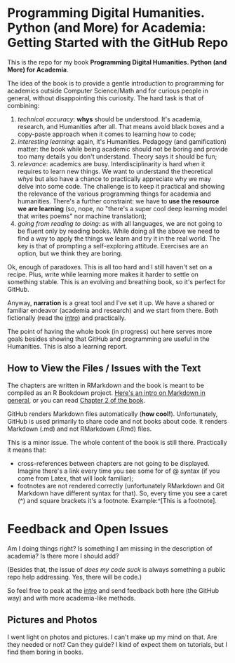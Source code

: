 # Programming Digital Humanities. Python (and More) for Academia: Getting Started with the GitHub Repo

This is the repo for my book **Programming Digital Humanities. Python (and More) for Academia**.

The idea of the book is to provide a gentle introduction to programming for academics outside Computer Science/Math and for curious people in general, without disappointing this curiosity. The hard task is that of combining:

1. *technical accuracy*: **whys** should be understood. It's academia, research, and Humanities after all. That means avoid black boxes and a copy-paste approach when it comes to learning how to code;
2. *interesting learning*: again, it's Humanities. Pedagogy (and gamification) matter: the book while being academic should not be boring and provide too many details you don't understand. Theory says it should be fun;
3. *relevance*: academics are busy. Interdisciplinarity is hard when it requires to learn new things. We want to understand the theoretical *whys* but also have a chance to practically appreciate why we may delve into some code. The challenge is to keep it practical and showing the relevance of the various programming things for academia and humanities. There's a further constraint: we have to **use the resource we are learning** (so, nope, no "there's a super cool deep learning model that writes poems" nor machine translation);
4. *going from reading to doing*: as with all languages, we are not going to be fluent only by reading books. While doing all the above we need to find a way to apply the things we learn and try it in the real world. The key is that of prompting a self-exploring attitude. Exercises are an option, but we think they are boring. 

Ok, enough of paradoxes. This is all too hard and I still haven't set on a recipe. Plus, write while learning more makes it harder to settle on something stable. This is an evolving and breathing book, so it's perfect for GitHub.


Anyway, **narration** is a great tool and I've set it up. We have a shared or familiar endeavor (academia and research) and we start from there. Both fictionally (read the [intro](https://github.com/1110sillabo/ProgrammmingDigitalHumanitiesBook/blob/master/Ch1%20-%20Intro/index.md)) and practically.

The point of having the whole book (in progress) out here serves more goals besides showing that GitHub and programming are useful in the Humanities. This is also a learning report.

## How to View the Files / Issues with the Text

The chapters are written in RMarkdown and the book is meant to be compiled as an R Bookdown project. [Here's an intro on Markdown in general](https://medium.com/analytics-vidhya/getting-started-with-markdown-and-rstudio-f75b1dff0796), or you can read [Chapter 2 of the book](https://github.com/1110sillabo/ProgrammmingDigitalHumanitiesBook/blob/master/Ch2%20-%20RStudio%20and%20Markdown/01_gettingstartewithRStudio_gitversion.md).

GitHub renders Markdown files automatically (**how cool!**). Unfortunately, GitHub is used primarily to share code and not books about code. It renders Markdown (.md) and not RMarkdown (.Rmd) files.

This is a minor issue. The whole content of the book is still there. Practically it means that:

- cross-references between chapters are not going to be displayed. Imagine there's a link every time you see some for of \@ syntax (if you come from Latex, that  will look familiar);
- footnotes are not rendered correctly (unfortunately RMarkdown and Git Markdown have different syntax for that). So, every time you see a caret (**^**) and square brackets it's a footnote. Example:^[This is a footnote].



# Feedback and Open Issues

Am I doing things right? Is something I am missing in the description of academia? Is there more I should add?

(Besides that, the issue of *does my code suck* is always something a public repo help addressing. Yes, there will be code.)

So feel free to peak at the [intro](https://github.com/1110sillabo/ProgrammmingDigitalHumanitiesBook/blob/master/Ch1%20-%20Intro/index.md) and send feedback both here (the GitHub way) and with more academia-like methods. 

## Pictures and Photos

I went light on photos and pictures. I can't make up my mind on that. Are they needed or not? Can they guide? I kind of expect them on tutorials, but I find them boring in books.
